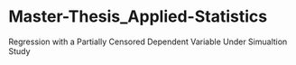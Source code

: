 # Master-Thesis_Applied-Statistics
Regression with a Partially Censored Dependent Variable Under Simualtion Study
